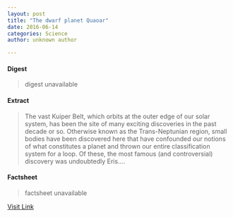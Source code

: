 ```yaml
---
layout: post
title: "The dwarf planet Quaoar"
date: 2016-06-14
categories: Science
author: unknown author

---
```



#### Digest
>digest unavailable

#### Extract
>The vast Kuiper Belt, which orbits at the outer edge of our solar system, has been the site of many exciting discoveries in the past decade or so. Otherwise known as the Trans-Neptunian region, small bodies have been discovered here that have confounded our notions of what constitutes a planet and thrown our entire classification system for a loop. Of these, the most famous (and controversial) discovery was undoubtedly Eris....

#### Factsheet
>factsheet unavailable

[Visit Link](http://phys.org/news/2015-08-dwarf-planet-quaoar.html)


